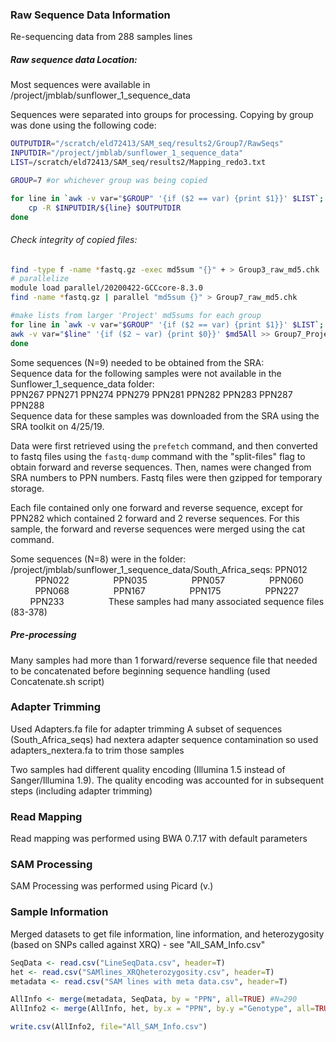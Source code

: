 ### Raw Sequence Data Information

Re-sequencing data from 288 samples lines

##### Raw sequence data Location:
Most sequences were available in /project/jmblab/sunflower_1_sequence_data

Sequences were separated into groups for processing. Copying by group was done using the following code:
```bash
OUTPUTDIR="/scratch/eld72413/SAM_seq/results2/Group7/RawSeqs"
INPUTDIR="/project/jmblab/sunflower_1_sequence_data"
LIST=/scratch/eld72413/SAM_seq/results2/Mapping_redo3.txt

GROUP=7 #or whichever group was being copied

for line in `awk -v var="$GROUP" '{if ($2 == var) {print $1}}' $LIST`; do
	cp -R $INPUTDIR/${line} $OUTPUTDIR
done
```

###### Check integrity of copied files:
```bash
find -type f -name *fastq.gz -exec md5sum "{}" + > Group3_raw_md5.chk
# parallelize
module load parallel/20200422-GCCcore-8.3.0
find -name *fastq.gz | parallel "md5sum {}" > Group7_raw_md5.chk

#make lists from larger 'Project' md5sums for each group
for line in `awk -v var="$GROUP" '{if ($2 == var) {print $1}}' $LIST`; do
awk -v var="$line" '{if ($2 ~ var) {print $0}}' $md5All >> Group7_ProjectFiles_md5.chk
done
```

Some sequences (N=9) needed to be obtained from the SRA:  
Sequence data for the following samples were not available in the Sunflower_1_sequence_data folder:  
PPN267
PPN271
PPN274
PPN279
PPN281
PPN282
PPN283
PPN287
PPN288  
Sequence data for these samples was downloaded from the SRA using the SRA toolkit on 4/25/19.

Data were first retrieved using the `prefetch` command, and then converted to fastq files using the `fastq-dump` command with the "split-files" flag to obtain forward and reverse sequences.
Then, names were changed from SRA numbers to PPN numbers. Fastq files were then gzipped for temporary storage.

Each file contained only one forward and reverse sequence, except for PPN282 which contained 2 forward and 2 reverse sequences. For this sample, the forward and reverse sequences were merged using the cat command.

Some sequences (N=8) were in the folder: /project/jmblab/sunflower_1_sequence_data/South_Africa_seqs:
PPN012                  
PPN022                  
PPN035                  
PPN057                  
PPN060                  
PPN068                  
PPN167                  
PPN175                  
PPN227                  
PPN233                  
These samples had many associated sequence files (83-378)


##### Pre-processing
Many samples had more than 1 forward/reverse sequence file that needed to be concatenated before beginning sequence handling (used Concatenate.sh script)

### Adapter Trimming

Used Adapters.fa file for adapter trimming
A subset of sequences (South_Africa_seqs) had nextera adapter sequence contamination so used adapters_nextera.fa to trim those samples

Two samples had different quality encoding (Illumina 1.5 instead of Sanger/Illumina 1.9). The quality encoding was accounted for in subsequent steps (including adapter trimming)

### Read Mapping

Read mapping was performed using BWA 0.7.17 with default parameters

### SAM Processing

SAM Processing was performed using Picard (v.)

### Sample Information
Merged datasets to get file information, line information, and heterozygosity (based on SNPs called against XRQ) - see "All_SAM_Info.csv"
```R
SeqData <- read.csv("LineSeqData.csv", header=T)
het <- read.csv("SAMlines_XRQheterozygosity.csv", header=T)
metadata <- read.csv("SAM lines with meta data.csv", header=T)

AllInfo <- merge(metadata, SeqData, by = "PPN", all=TRUE) #N=290
AllInfo2 <- merge(AllInfo, het, by.x = "PPN", by.y ="Genotype", all=TRUE)

write.csv(AllInfo2, file="All_SAM_Info.csv")
```